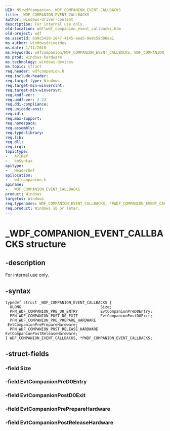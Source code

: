 ```yaml
---
UID: NS:wdfcompanion._WDF_COMPANION_EVENT_CALLBACKS
title: _WDF_COMPANION_EVENT_CALLBACKS
author: windows-driver-content
description: For internal use only.
old-location: wdf\wdf_companion_event_callbacks.htm
old-project: wdf
ms.assetid: 6a9c5420-1847-4145-aea5-9e9c58d86ea1
ms.author: windowsdriverdev
ms.date: 1/11/2018
ms.keywords: wdfcompanion/WDF_COMPANION_EVENT_CALLBACKS, WDF_COMPANION_EVENT_CALLBACKS structure, *PWDF_COMPANION_EVENT_CALLBACKS, WDF_COMPANION_EVENT_CALLBACKS, _WDF_COMPANION_EVENT_CALLBACKS, wdf.wdf_companion_event_callbacks, PWDF_COMPANION_EVENT_CALLBACKS, PWDF_COMPANION_EVENT_CALLBACKS structure pointer, wdfcompanion/PWDF_COMPANION_EVENT_CALLBACKS
ms.prod: windows-hardware
ms.technology: windows-devices
ms.topic: struct
req.header: wdfcompanion.h
req.include-header: 
req.target-type: Windows
req.target-min-winverclnt: 
req.target-min-winversvr: 
req.kmdf-ver: 
req.umdf-ver: 2.23
req.ddi-compliance: 
req.unicode-ansi: 
req.idl: 
req.max-support: 
req.namespace: 
req.assembly: 
req.type-library: 
req.lib: 
req.dll: 
req.irql: 
topictype: 
-	APIRef
-	kbSyntax
apitype: 
-	HeaderDef
apilocation: 
-	wdfcompanion.h
apiname: 
-	WDF_COMPANION_EVENT_CALLBACKS
product: Windows
targetos: Windows
req.typenames: WDF_COMPANION_EVENT_CALLBACKS, *PWDF_COMPANION_EVENT_CALLBACKS
req.product: Windows 10 or later.
---
```


# _WDF_COMPANION_EVENT_CALLBACKS structure


## -description


For internal use only.


## -syntax


````
typedef struct _WDF_COMPANION_EVENT_CALLBACKS {
  ULONG                                   Size;
  PFN_WDF_COMPANION_PRE_D0_ENTRY          EvtCompanionPreD0Entry;
  PFN_WDF_COMPANION_POST_D0_EXIT          EvtCompanionPostD0Exit;
  PFN_WDF_COMPANION_PRE_PREPARE_HARDWARE  EvtCompanionPrePrepareHardware;
  PFN_WDF_COMPANION_POST_RELEASE_HARDWARE EvtCompanionPostReleaseHardware;
} WDF_COMPANION_EVENT_CALLBACKS, *PWDF_COMPANION_EVENT_CALLBACKS;
````


## -struct-fields




### -field Size



### -field EvtCompanionPreD0Entry



### -field EvtCompanionPostD0Exit



### -field EvtCompanionPrePrepareHardware



### -field EvtCompanionPostReleaseHardware


